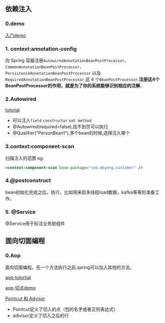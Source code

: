 ## 依赖注入
### 0.demo
[入门demo](http://www.mkyong.com/tutorials/spring-tutorials/)

### 1. context:annotation-config
向 Spring 容器注册`AutowiredAnnotationBeanPostProcessor`、`CommonAnnotationBeanPostProcessor`、`PersistenceAnnotationBeanPostProcessor` 以及 `RequiredAnnotationBeanPostProcessor` 这 4 个`BeanPostProcessor`.**注册这4个 BeanPostProcessor的作用，就是为了你的系统能够识别相应的注解.**

### 2.Autowired
[tutorial](https://www.mkyong.com/spring/spring-auto-wiring-beans-with-autowired-annotation/)
- 可以注入`field` `constructor` `set method`
- @Autowired(required=false),找不到页可以执行
- @Qualifier("PersonBean1"),多个bean的时候,选择注入哪个

### 3.context:component-scan
扫描注入的范围
eg:
```xml
<context:component-scan base-package="com.mkyong.customer" />
```
### 4.@postconstruct
bean初始化完成之后，执行，比如用来启多线程load数据，kafka等等的准备工作。

### 5. @Service
@Service用于标注业务层组件
## 面向切面编程
### 0.Aop
面向切面编程。在一个方法执行之前,spring可以加入其他的方法。

[aop-tutortial](https://www.mkyong.com/spring/spring-aop-examples-advice/)

[aop-切点demo](http://www.mkyong.com/spring3/spring-aop-aspectj-annotation-example/)

[Pointcut 和 Advisor](https://www.mkyong.com/spring/spring-aop-example-pointcut-advisor/)

- Pointcut定义了切入的点（包的名字或者正则表达式）
- adivisor定义了切入之后的行
